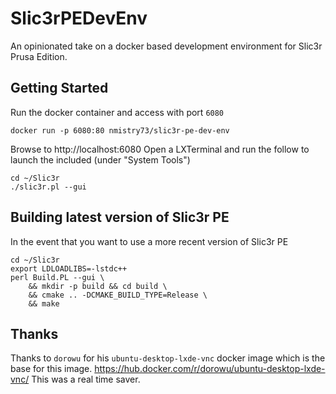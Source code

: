 # Slic3rPEDevEnv

An opinionated take on a docker based development environment for Slic3r Prusa Edition. 

## Getting Started

Run the docker container and access with port `6080`

```
docker run -p 6080:80 nmistry73/slic3r-pe-dev-env
```

Browse to http://localhost:6080
Open a LXTerminal and run the follow to launch the included (under "System Tools")
```
cd ~/Slic3r
./slic3r.pl --gui
```

## Building latest version of Slic3r PE

In the event that you want to use a more recent version of Slic3r PE

```
cd ~/Slic3r
export LDLOADLIBS=-lstdc++
perl Build.PL --gui \
    && mkdir -p build && cd build \
    && cmake .. -DCMAKE_BUILD_TYPE=Release \
    && make
```

## Thanks

Thanks to `dorowu` for his `ubuntu-desktop-lxde-vnc` docker image which is the base for this image. https://hub.docker.com/r/dorowu/ubuntu-desktop-lxde-vnc/   This was a real time saver. 

